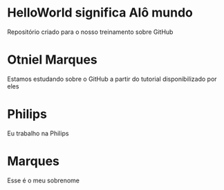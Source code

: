 # HelloWorld significa Alô mundo
Repositório criado para o nosso treinamento sobre GitHub
# Otniel Marques
Estamos estudando sobre o GitHub a partir do tutorial disponibilizado por eles
# Philips
Eu trabalho na Philips
# Marques
Esse é o meu sobrenome
